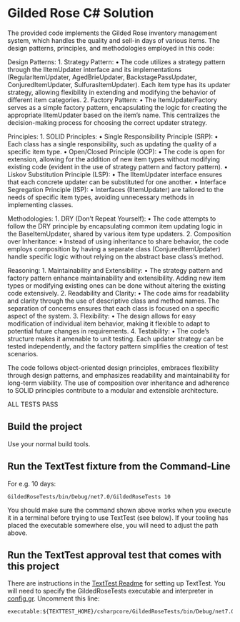 # Gilded Rose C# Solution

The provided code implements the Gilded Rose inventory management system, which handles the quality and sell-in days of various items. The design patterns, principles, and methodologies employed in this code:

Design Patterns:
	1.	Strategy Pattern:
	•	The code utilizes a strategy pattern through the IItemUpdater interface and its implementations (RegularItemUpdater, AgedBrieUpdater, BackstagePassUpdater, ConjuredItemUpdater, SulfurasItemUpdater). Each item type has its updater strategy, allowing flexibility in extending and modifying the behavior of different item categories.
	2.	Factory Pattern:
	•	The ItemUpdaterFactory serves as a simple factory pattern, encapsulating the logic for creating the appropriate IItemUpdater based on the item’s name. This centralizes the decision-making process for choosing the correct updater strategy.

Principles:
	1.	SOLID Principles:
	•	Single Responsibility Principle (SRP):
	•	Each class has a single responsibility, such as updating the quality of a specific item type.
	•	Open/Closed Principle (OCP):
	•	The code is open for extension, allowing for the addition of new item types without modifying existing code (evident in the use of strategy pattern and factory pattern).
	•	Liskov Substitution Principle (LSP):
	•	The IItemUpdater interface ensures that each concrete updater can be substituted for one another.
	•	Interface Segregation Principle (ISP):
	•	Interfaces (IItemUpdater) are tailored to the needs of specific item types, avoiding unnecessary methods in implementing classes.

Methodologies:
	1.	DRY (Don’t Repeat Yourself):
	•	The code attempts to follow the DRY principle by encapsulating common item updating logic in the BaseItemUpdater, shared by various item type updaters.
	2.	Composition over Inheritance:
	•	Instead of using inheritance to share behavior, the code employs composition by having a separate class (ConjuredItemUpdater) handle specific logic without relying on the abstract base class’s method.

Reasoning:
	1.	Maintainability and Extensibility:
	•	The strategy pattern and factory pattern enhance maintainability and extensibility. Adding new item types or modifying existing ones can be done without altering the existing code extensively.
	2.	Readability and Clarity:
	•	The code aims for readability and clarity through the use of descriptive class and method names. The separation of concerns ensures that each class is focused on a specific aspect of the system.
	3.	Flexibility:
	•	The design allows for easy modification of individual item behavior, making it flexible to adapt to potential future changes in requirements.
	4.	Testability:
	•	The code’s structure makes it amenable to unit testing. Each updater strategy can be tested independently, and the factory pattern simplifies the creation of test scenarios.

The code follows object-oriented design principles, embraces flexibility through design patterns, and emphasizes readability and maintainability for long-term viability. The use of composition over inheritance and adherence to SOLID principles contribute to a modular and extensible architecture.

ALL TESTS PASS



## Build the project

Use your normal build tools. 

## Run the TextTest fixture from the Command-Line

For e.g. 10 days:

```
GildedRoseTests/bin/Debug/net7.0/GildedRoseTests 10
```

You should make sure the command shown above works when you execute it in a terminal before trying to use TextTest (see below). If your tooling has placed the executable somewhere else, you will need to adjust the path above.


## Run the TextTest approval test that comes with this project

There are instructions in the [TextTest Readme](../texttests/README.md) for setting up TextTest. You will need to specify the GildedRoseTests executable and interpreter in [config.gr](../texttests/config.gr). Uncomment this line:

    executable:${TEXTTEST_HOME}/csharpcore/GildedRoseTests/bin/Debug/net7.0/GildedRoseTests

